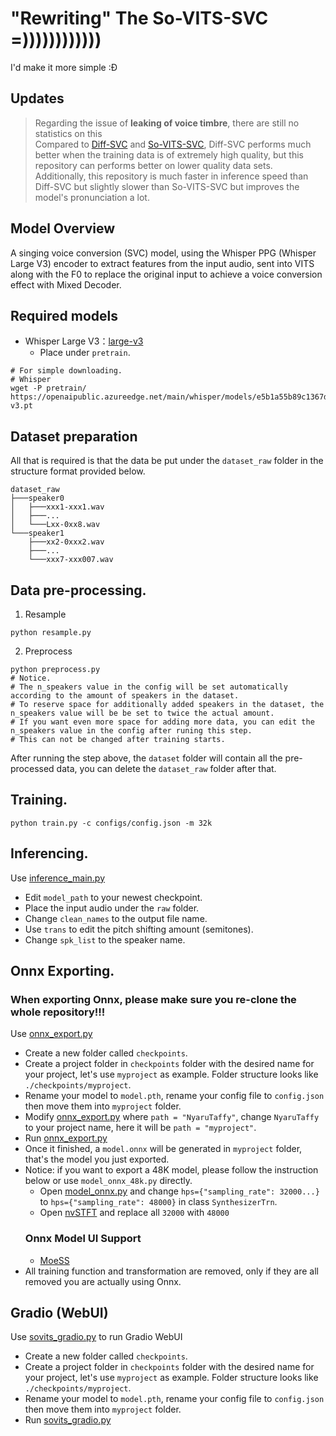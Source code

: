 # "Rewriting" The So-VITS-SVC =))))))))))))

I'd make it more simple :Đ

## Updates
> Regarding the issue of **leaking of voice timbre**, there are still no statistics on this\
> Compared to [Diff-SVC](https://github.com/prophesier/diff-svc) and [So-VITS-SVC](https://github.com/svc-develop-team/so-vits-svc), Diff-SVC performs much better when the training data is of extremely high quality, but this repository can performs better on lower quality data sets. Additionally, this repository is much faster in inference speed than Diff-SVC but slightly slower than So-VITS-SVC but improves the model's pronunciation a lot.

## Model Overview
A singing voice conversion (SVC) model, using the Whisper PPG (Whisper Large V3) encoder to extract features from the input audio, sent into VITS along with the F0 to replace the original input to achieve a voice conversion effect with Mixed Decoder.

## Required models
+ Whisper Large V3：[large-v3](https://openaipublic.azureedge.net/main/whisper/models/e5b1a55b89c1367dacf97e3e19bfd829a01529dbfdeefa8caeb59b3f1b81dadb/large-v3.pt)
  + Place under `pretrain`.
```shell
# For simple downloading.
# Whisper
wget -P pretrain/ https://openaipublic.azureedge.net/main/whisper/models/e5b1a55b89c1367dacf97e3e19bfd829a01529dbfdeefa8caeb59b3f1b81dadb/large-v3.pt
```

## Dataset preparation
All that is required is that the data be put under the `dataset_raw` folder in the structure format provided below.
```shell
dataset_raw
├───speaker0
│   ├───xxx1-xxx1.wav
│   ├───...
│   └───Lxx-0xx8.wav
└───speaker1
    ├───xx2-0xxx2.wav
    ├───...
    └───xxx7-xxx007.wav
```

## Data pre-processing.
1. Resample

```shell
python resample.py
 ```
2. Preprocess
```shell
python preprocess.py
# Notice.
# The n_speakers value in the config will be set automatically according to the amount of speakers in the dataset.
# To reserve space for additionally added speakers in the dataset, the n_speakers value will be be set to twice the actual amount.
# If you want even more space for adding more data, you can edit the n_speakers value in the config after runing this step.
# This can not be changed after training starts.
```
After running the step above, the `dataset` folder will contain all the pre-processed data, you can delete the `dataset_raw` folder after that.

## Training.
```shell
python train.py -c configs/config.json -m 32k
```

## Inferencing.

Use [inference_main.py](inference_main.py)
+ Edit `model_path` to your newest checkpoint.
+ Place the input audio under the `raw` folder.
+ Change `clean_names` to the output file name.
+ Use `trans` to edit the pitch shifting amount (semitones). 
+ Change `spk_list` to the speaker name.

## Onnx Exporting.
### **When exporting Onnx, please make sure you re-clone the whole repository!!!**
Use [onnx_export.py](onnx_export.py)
+ Create a new folder called `checkpoints`.
+ Create a project folder in `checkpoints` folder with the desired name for your project, let's use `myproject` as example. Folder structure looks like `./checkpoints/myproject`.
+ Rename your model to `model.pth`, rename your config file to `config.json` then move them into `myproject` folder.
+ Modify [onnx_export.py](onnx_export.py) where `path = "NyaruTaffy"`, change `NyaruTaffy` to your project name, here it will be `path = "myproject"`.
+ Run [onnx_export.py](onnx_export.py)
+ Once it finished, a `model.onnx` will be generated in `myproject` folder, that's the model you just exported.
+ Notice: if you want to export a 48K model, please follow the instruction below or use `model_onnx_48k.py` directly.
    + Open [model_onnx.py](model_onnx.py) and change `hps={"sampling_rate": 32000...}` to `hps={"sampling_rate": 48000}` in class `SynthesizerTrn`.
    + Open [nvSTFT](/vdecoder/hifigan/nvSTFT.py) and replace all `32000` with `48000`
    ### Onnx Model UI Support
    + [MoeSS](https://github.com/NaruseMioShirakana/MoeSS)
+ All training function and transformation are removed, only if they are all removed you are actually using Onnx.

## Gradio (WebUI)
Use [sovits_gradio.py](sovits_gradio.py) to run Gradio WebUI
+ Create a new folder called `checkpoints`.
+ Create a project folder in `checkpoints` folder with the desired name for your project, let's use `myproject` as example. Folder structure looks like `./checkpoints/myproject`.
+ Rename your model to `model.pth`, rename your config file to `config.json` then move them into `myproject` folder.
+ Run [sovits_gradio.py](sovits_gradio.py)
